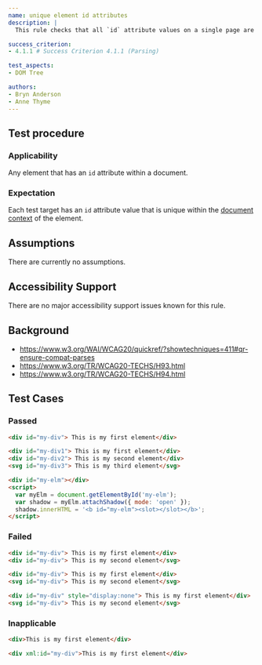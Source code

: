```yaml
---
name: unique element id attributes
description: |
  This rule checks that all `id` attribute values on a single page are unique.

success_criterion:
- 4.1.1 # Success Criterion 4.1.1 (Parsing)

test_aspects:
- DOM Tree

authors:
- Bryn Anderson
- Anne Thyme
---
```


## Test procedure

### Applicability

Any element that has an `id` attribute within a document.

### Expectation

Each test target has an `id` attribute value that is unique within the [document context](#document-context) of the element.

## Assumptions

There are currently no assumptions.

## Accessibility Support

There are no major accessibility support issues known for this rule.

## Background

- https://www.w3.org/WAI/WCAG20/quickref/?showtechniques=411#qr-ensure-compat-parses
- https://www.w3.org/TR/WCAG20-TECHS/H93.html
- https://www.w3.org/TR/WCAG20-TECHS/H94.html

## Test Cases

### Passed

```html
<div id="my-div"> This is my first element</div>
```

```html
<div id="my-div1"> This is my first element</div>
<div id="my-div2"> This is my second element</div>
<svg id="my-div3"> This is my third element</svg>
```

```html
<div id="my-elm"></div>
<script>
  var myElm = document.getElementById('my-elm');
  var shadow = myElm.attachShadow({ mode: 'open' });
  shadow.innerHTML = '<b id="my-elm"><slot></slot></b>';
</script>
```

### Failed

```html
<div id="my-div"> This is my first element</div>
<div id="my-div"> This is my second element</svg>
```

```html
<div id="my-div"> This is my first element</div>
<svg id="my-div"> This is my second element</svg>
```

```html
<div id="my-div" style="display:none"> This is my first element</div>
<svg id="my-div"> This is my second element</svg>
```

### Inapplicable

```html
<div>This is my first element</div>
```

```html
<div xml:id="my-div">This is my first element</div>
```